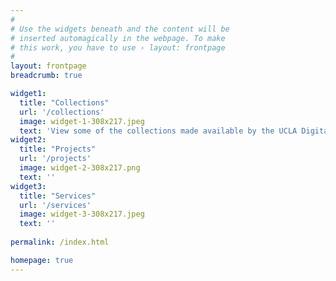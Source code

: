 ```yaml
---
#
# Use the widgets beneath and the content will be
# inserted automagically in the webpage. To make
# this work, you have to use › layout: frontpage
#
layout: frontpage
breadcrumb: true

widget1:
  title: "Collections"
  url: '/collections'
  image: widget-1-308x217.jpeg
  text: 'View some of the collections made available by the UCLA Digital Library'
widget2:
  title: "Projects"
  url: '/projects'
  image: widget-2-308x217.png
  text: ''
widget3:
  title: "Services"
  url: '/services'
  image: widget-3-308x217.jpeg
  text: ''
  
permalink: /index.html

homepage: true
---
```


